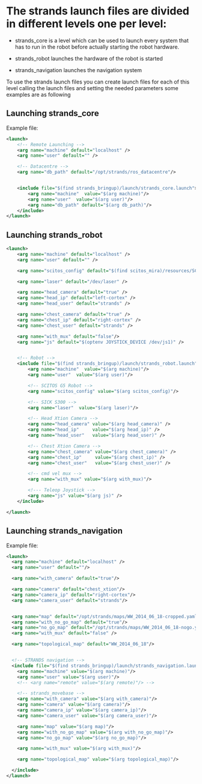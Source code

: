 # The strands launch files are divided in different levels one per level:

* strands_core is a level which can be used to launch every system that has to run in the robot before actually starting the robot hardware.

* strands_robot launches the hardware of the robot is started

* strands_navigation launches the navigation system


To use the strands launch files you can create launch files for each of this level calling the launch files and setting the needed parameters some examples are as following

## Launching strands_core

Example file:

```xml
<launch>
    <!-- Remote Launching -->
    <arg name="machine" default="localhost" />
    <arg name="user" default="" />

    <!-- Datacentre -->
    <arg name="db_path" default="/opt/strands/ros_datacentre"/>


    <include file="$(find strands_bringup)/launch/strands_core.launch">
        <arg name="machine"  value="$(arg machine)"/>
        <arg name="user"  value="$(arg user)"/>
        <arg name="db_path" default="$(arg db_path)"/>
    </include>
</launch>
```

## Launching strands_robot

```xml
<launch>
    <arg name="machine" default="localhost" />
    <arg name="user" default="" />

    <arg name="scitos_config" default="$(find scitos_mira)/resources/SCITOSDriver-with-udev.xml"/>

    <arg name="laser" default="/dev/laser" />

    <arg name="head_camera" default="true" />
    <arg name="head_ip" default="left-cortex" />
    <arg name="head_user" default="strands" />

    <arg name="chest_camera" default="true" />
    <arg name="chest_ip" default="right-cortex" />
    <arg name="chest_user" default="strands" />

    <arg name="with_mux" default="false"/>
    <arg name="js" default="$(optenv JOYSTICK_DEVICE /dev/js1)" />


    <!-- Robot -->
    <include file="$(find strands_bringup)/launch/strands_robot.launch">
        <arg name="machine"  value="$(arg machine)"/>
        <arg name="user"  value="$(arg user)"/>

        <!-- SCITOS G5 Robot -->
        <arg name="scitos_config" value="$(arg scitos_config)"/>

        <!-- SICK S300 -->
        <arg name="laser"  value="$(arg laser)"/>

        <!-- Head Xtion Camera -->
        <arg name="head_camera" value="$(arg head_camera)" />
        <arg name="head_ip"     value="$(arg head_ip)" />
        <arg name="head_user"   value="$(arg head_user)" />

        <!-- Chest Xtion Camera -->
        <arg name="chest_camera" value="$(arg chest_camera)" />
        <arg name="chest_ip"     value="$(arg chest_ip)" />
        <arg name="chest_user"   value="$(arg chest_user)" />

        <!-- cmd vel mux -->
        <arg name="with_mux" value="$(arg with_mux)"/>

        <!--- Teleop Joystick -->
        <arg name="js" value="$(arg js)" />
    </include>

</launch>
```

## Launching strands_navigation

Example file:

```xml
<launch>
  <arg name="machine" default="localhost" />
  <arg name="user" default=""/>

  <arg name="with_camera" default="true"/>

  <arg name="camera" default="chest_xtion"/>
  <arg name="camera_ip" default="right-cortex"/>
  <arg name="camera_user" default="strands"/>


  <arg name="map" default="/opt/strands/maps/WW_2014_06_18-cropped.yaml"/>
  <arg name="with_no_go_map" default="true"/>
  <arg name="no_go_map" default="/opt/strands/maps/WW_2014_06_18-nogo.yaml"/>
  <arg name="with_mux" default="false" />

  <arg name="topological_map" default="WW_2014_06_18"/>


  <!-- STRANDS navigation -->
  <include file="$(find strands_bringup)/launch/strands_navigation.launch" >
    <arg name="machine" value="$(arg machine)"/>
    <arg name="user" value="$(arg user)"/>
    <!-- <arg name="remote" value="$(arg remote)"/> -->

    <!-- strands_movebase -->
    <arg name="with_camera" value="$(arg with_camera)"/>
    <arg name="camera" value="$(arg camera)"/>
    <arg name="camera_ip" value="$(arg camera_ip)"/>
    <arg name="camera_user" value="$(arg camera_user)"/>

    <arg name="map" value="$(arg map)"/>
    <arg name="with_no_go_map" value="$(arg with_no_go_map)"/>
    <arg name="no_go_map" value="$(arg no_go_map)"/>

    <arg name="with_mux" value="$(arg with_mux)"/>

    <arg name="topological_map" value="$(arg topological_map)"/>

  </include>
</launch>
```
